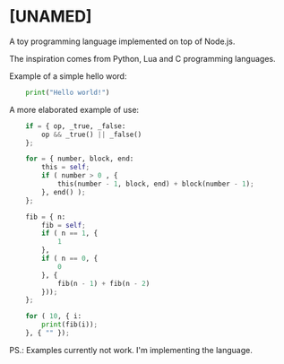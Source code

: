 [UNAMED]
========

A toy programming language implemented on top of Node.js.

The inspiration comes from Python, Lua and C programming languages.

Example of a simple hello word:

```python
    print("Hello world!")
```

A more elaborated example of use:

```python
    if = { op, _true, _false:
        op && _true() || _false()
    };

    for = { number, block, end:
        this = self;
        if ( number > 0 , {
            this(number - 1, block, end) + block(number - 1);
        }, end() );
    };

    fib = { n:
        fib = self;
        if ( n == 1, { 
            1
        },
        if ( n == 0, { 
            0
        }, { 
            fib(n - 1) + fib(n - 2)
        }));
    };

    for ( 10, { i:
        print(fib(i));
    }, { "" });
```

PS.: Examples currently not work. I'm implementing the language.

